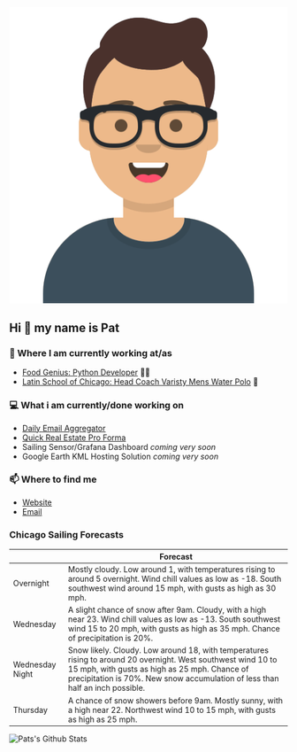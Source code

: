 [![Social banner for p-j-falconer](https://raw.githubusercontent.com/P-J-FALCONER/P-J-FALCONER/master/assets/avataaars.svg)](https://patfalconer.com/)
## Hi :wave: my name is Pat

### 💼 Where I am currently working at/as
- [Food Genius: Python Developer](https://getfoodgenius.com/) 🍔🐍
- [Latin School of Chicago: Head Coach Varisty Mens Water Polo](https://www.latinschool.org/) 🤽


### 💻 What i am currently/done working on
 - [Daily Email Aggregator](https://github.com/P-J-FALCONER/dott_daily_mail)
 - [Quick Real Estate Pro Forma](https://github.com/P-J-FALCONER/henry)
 - Sailing Sensor/Grafana Dashboard *coming very soon*
 - Google Earth KML Hosting Solution *coming very soon*

### 📫 Where to find me
 - [Website](https://patfalconer.com/)
 - [Email](mailto:patrick.j.falconer@gmail.com)


### Chicago Sailing Forecasts
|   | Forecast  |
|---|---|
| Overnight | Mostly cloudy. Low around 1, with temperatures rising to around 5 overnight. Wind chill values as low as -18. South southwest wind around 15 mph, with gusts as high as 30 mph. |
| Wednesday | A slight chance of snow after 9am. Cloudy, with a high near 23. Wind chill values as low as -13. South southwest wind 15 to 20 mph, with gusts as high as 35 mph. Chance of precipitation is 20%. |
| Wednesday Night | Snow likely. Cloudy. Low around 18, with temperatures rising to around 20 overnight. West southwest wind 10 to 15 mph, with gusts as high as 25 mph. Chance of precipitation is 70%. New snow accumulation of less than half an inch possible. |
| Thursday | A chance of snow showers before 9am. Mostly sunny, with a high near 22. Northwest wind 10 to 15 mph, with gusts as high as 25 mph. |

![Pats's Github Stats](https://github-readme-stats.vercel.app/api?username=p-j-falconer&show_icons=true&theme=radical)
